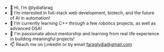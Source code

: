 - 👋 Hi, I’m @lydiafarag
- 👀 I’m interested in full-stack web development, biotech, and the future of AI in automation! 
- 🌱 I’m currently learning C++ through a few robotics projects, as well as advanced DSA! 
- 💞️ I'm passionate about mentorship and learning from real life experience in building meaningful projects!
- 📫 Reach me on Linkedin or by email faraglydia@gmail.com 

<!---
lydiafarag/lydiafarag is a ✨ special ✨ repository because its `README.md` (this file) appears on your GitHub profile.
You can click the Preview link to take a look at your changes.
--->
